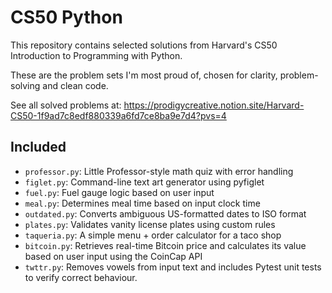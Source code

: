 # CS50 Python

This repository contains selected solutions from Harvard's CS50 Introduction to Programming with Python.

These are the problem sets I'm most proud of, chosen for clarity, problem-solving and clean code.

See all solved problems at:
https://prodigycreative.notion.site/Harvard-CS50-1f9ad7c8edf880339a6fd7ce8ba9e7d4?pvs=4

## Included
- `professor.py`: Little Professor-style math quiz with error handling
- `figlet.py`: Command-line text art generator using pyfiglet
- `fuel.py`: Fuel gauge logic based on user input
- `meal.py`: Determines meal time based on input clock time
- `outdated.py`: Converts ambiguous US-formatted dates to ISO format
- `plates.py`: Validates vanity license plates using custom rules
- `taqueria.py`: A simple menu + order calculator for a taco shop
- `bitcoin.py`: Retrieves real-time Bitcoin price and calculates its value based on user input using the CoinCap API
- `twttr.py`: Removes vowels from input text and includes Pytest unit tests to verify correct behaviour.
